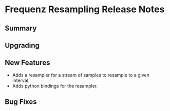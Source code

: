 # Frequenz Resampling Release Notes

## Summary

## Upgrading

## New Features

- Adds a resampler for a stream of samples to resample to a given interval.
- Adds python bindings for the resampler.

## Bug Fixes
